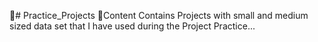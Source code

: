 🥉# Practice_Projects
🌳Content Contains Projects with small and medium sized data set that I have used during the Project Practice...
